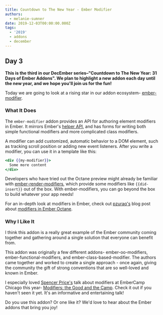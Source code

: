 ```yaml
---
title: Countdown to The New Year - Ember Modifier
authors:
  - melanie-sumner
date: 2019-12-03T00:00:00.000Z
tags:
  - '2019'
  - addons
  - december
---
```



## Day 3

**This is the third in our DecEmber series–"Countdown to The New Year: 31 Days of Ember Addons". We plan to highlight a new addon each day until the new year, and we hope you'll join us for the fun!**

Today we are going to look at a rising star in our addon ecosystem- [ember-modifier](https://emberobserver.com/addons/ember-modifier).

<!-- READMORE -->

### What It Does

The `ember-modifier` addon provides an API for authoring element modifiers in Ember. It mirrors Ember's [helper API](https://api.emberjs.com/ember/3.14/classes/Ember.Templates.helpers), and has forms for writing both simple functional modifiers and more complicated class modifiers.

A modifier can add customized, automatic behavior to a DOM element, such as tracking scroll position or adding new event listeners. After you write a modifier, you can use it in a template like this:

```handlebars
<div {{my-modifier}}>
  Some more content
</div>
```

Developers who have tried out the Octane preview might already be familiar with [ember-render-modifiers](https://github.com/emberjs/ember-render-modifiers), which provide some modifiers like `{{did-insert}}` out of the box. With ember-modifiers, you can go beyond the box to build whatever your app needs!

For an in-depth look at modifiers in Ember, check out [pzuraq's](https://github.com/pzuraq) blog post about [modifiers in Ember Octane](https://blog.emberjs.com/2019/03/06/coming-soon-in-ember-octane-part-4.html).

### Why I Like It

I think this addon is a really great example of the Ember community coming together and gathering around a single solution that everyone can benefit from.

This addon was originally a few different addons- ember-oo-modifiers, ember-functional-modifiers, and ember-class-based-modifier. The authors came together and worked to create a single approach - once again, giving the community the gift of strong conventions that are so well-loved and known in Ember.

I especially loved [Spencer Price's](https://github.com/spencer516) talk about modifiers at EmberCamp Chicago this year- [Modifiers: the Good and the Camp](https://www.youtube.com/watch?v=Z6sHHYTz2cc). Check it out if you haven't seen it yet. It's an informative and entertaining talk!

Do you use this addon? Or one like it? We'd love to hear about the Ember addons that bring you joy!
